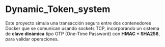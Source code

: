 # Dynamic_Token_system
Este proyecto simula una transacción segura entre dos contenedores Docker que se comunican usando sockets TCP, incorporando un sistema de **clave dinámica** tipo OTP (One-Time Password) con **HMAC + SHA256**,  para validar operaciones.
